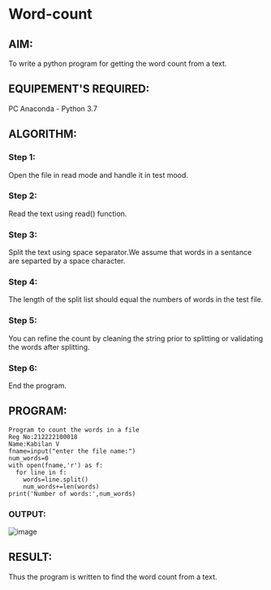 # Word-count
## AIM:
To write a python program for getting the word count from a text.
## EQUIPEMENT'S REQUIRED: 
PC
Anaconda - Python 3.7
## ALGORITHM: 
### Step 1:
Open the file in read mode and handle it in test mood.

### Step 2:
Read the text using read() function.

### Step 3:
Split the text using space separator.We assume that words in a sentance are separted by a space character.

### Step 4:
The length of the split list should equal the numbers of words in the test file.

### Step 5:
You can refine the count by cleaning the string prior to splitting or validating the words after splitting.

### Step 6:
End the program. 

## PROGRAM:
```
Program to count the words in a file
Reg No:212222100018
Name:Kabilan V
fname=input("enter the file name:")
num_words=0
with open(fname,'r') as f:
  for line in f:
    words=line.split()
    num_words+=len(words)
print('Number of words:',num_words)
```

### OUTPUT:
![image](https://github.com/kabilan22000284/Word-count/assets/123469171/4787aade-4c9b-4696-8621-8ce908539a80)



## RESULT:
Thus the program is written to find the word count from a text.
